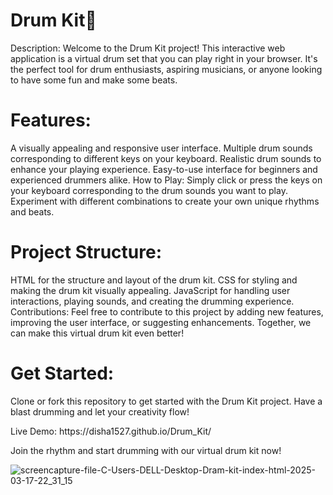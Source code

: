 <h1> Drum Kit🥁</h1>


<p>Description: Welcome to the Drum Kit project! This interactive web application is a virtual drum set that you can play right in your browser.
It's the perfect tool for drum enthusiasts, aspiring musicians, or anyone looking to have some fun and make some beats.</p>

<h1>Features:</h1>
<p>A visually appealing and responsive user interface. Multiple drum sounds corresponding to different keys on your keyboard. 
Realistic drum sounds to enhance your playing experience. Easy-to-use interface for beginners and experienced drummers alike. 
How to Play: Simply click or press the keys on your keyboard corresponding to the drum sounds you want to play. 
Experiment with different combinations to create your own unique rhythms and beats.</p>

<h1>Project Structure:</h1>
<p>HTML for the structure and layout of the drum kit. CSS for styling and making the drum kit visually appealing. 
JavaScript for handling user interactions, playing sounds, and creating the drumming experience. 
Contributions: Feel free to contribute to this project by adding new features, improving the user interface, or suggesting enhancements. 
Together, we can make this virtual drum kit even better!</p>

<h1>Get Started:</h1>
<p>Clone or fork this repository to get started with the Drum Kit project. Have a blast drumming and let your creativity flow!</p>
Live Demo: https://disha1527.github.io/Drum_Kit/
<p>Join the rhythm and start drumming with our virtual drum kit now!</p>

![screencapture-file-C-Users-DELL-Desktop-Dram-kit-index-html-2025-03-17-22_31_15](https://github.com/user-attachments/assets/939ee805-2bb3-45a4-9af5-3d1926757d0e)
